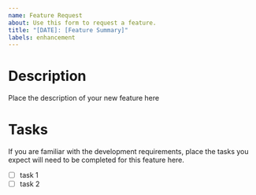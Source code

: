 ```yaml
---
name: Feature Request
about: Use this form to request a feature.
title: "[DATE]: [Feature Summary]"
labels: enhancement
---
```


# Description

Place the description of your new feature here

# Tasks

If you are familiar with the development requirements, place the tasks you expect will need to be completed for this feature here.

- [ ] task 1
- [ ] task 2
